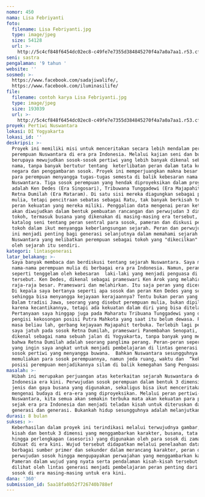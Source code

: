 ```yaml
---
nomor: 450
nama: Lisa Febriyanti
foto:
  filename: Lisa Febriyanti.jpg
  type: image/jpeg
  size: 54128
  url: >-
    http://5c4cf848f6454dc02ec8-c49fe7e7355d384845270f4a7a0a7aa1.r53.cf2.rackcdn.com/83593d53-d170-4ad3-abb2-1d55bd154182/Lisa%20Febriyanti.jpg
seni: sastra
pengalaman: '9 tahun '
website: ''
sosmed: >-
  https://www.facebook.com/sadajiwalife/,
  https://www.facebook.com/iluminasilife/
file:
  filename: contoh karya Lisa Febriyanti.jpg
  type: image/jpeg
  size: 193039
  url: >-
    http://5c4cf848f6454dc02ec8-c49fe7e7355d384845270f4a7a0a7aa1.r53.cf2.rackcdn.com/32808d91-b011-43f2-8495-f02188b35d5b/contoh%20karya%20Lisa%20Febriyanti.jpg
proyek: Pertiwi Nuswantara
lokasi: DI Yogyakarta
lokasi_id: ''
deskripsi: >-
  Proyek ini memiliki misi untuk menceritakan secara lebih mendalam peran para
  perempuan Nuswantara di era pra Indonesia. Melalui kajian seni dan budaya,
  berupaya mewujudkan sosok-sosok pertiwi yang lebih banyak dikenal sebagai
  nama, tanpa banyak bertutur tentang  keterlibatan peran dalam tata kelola
  negara dan penggambaran sosok. Proyek ini memperjuangkan makna besar kekuatan
  para perempuan menyangga tugas-tugas semesta di balik kebesaran nama Raja-Raja
  Nuswantara. Tiga sosok perempuan yang hendak diproyeksikan dalam proyek ini
  adalah Ken Dedes (Era Singosari), Tribuwana Tunggadewi (Era Majapahit) dan
  Retna Dumilah (Era Mataram). Di satu sisi mereka diagungkan sebagai perempuan
  mulia, tetapi pencitraan sebatas sebagai Ratu, tak banyak berkisah tentang
  peran kekuatan yang mereka miliki. Penggalian data mengenai peran ketiga sosok
  akan diwujudkan dalam bentuk pembuatan rancangan dan perwujudan 3 dimensi para
  tokoh, termasuk busana yang dikenakan di masing-masing era tersebut, pembuatan
  katalog seni tentang peran sentral para sosok, pameran dan diskusi peran para
  tokoh dalam ikut menyangga keberlangsungan sejarah. Peran dan perwujudan sosok
  ini menjadi penting bagi generasi selanjutnya dalam memahami sejarah
  Nuswantara yang melibatkan perempuan sebagai tokoh yang "dikecilkan" maknanya
  oleh sejarah itu sendiri. 
kategori: lintasgenerasi
latar_belakang: >-
  Saya banyak membaca dan berdiskusi tentang sejarah Nuswantara. Saya menemukan
  nama-nama perempuan mulia di berbagai era pra Indonesia. Namun, peran mereka
  seperti tenggelam oleh kebesaran  laki-laki yang menjadi penguasa di era
  tersebut. Ken Dedes, dikenal sebagai prameswari Ken Arok yang melahirkan
  raja-raja besar. Prameswari dan melahirkan. Itu saja peran yang diceritakan.
  Di kepala saya bertanya seperti apa sosok dan peran Ken Dedes yang sebenarnya,
  sehingga bisa menyangga kejayaan kerajaannya? Tentu bukan peran yang kecil.
  Dalam tradisi Jawa, seorang yang disebut perempuan mulia, bukan dipilih hanya
  karena kecantikannya, tetapi ada kekuatan dalam diri yang bisa diteladani. 
  Pertanyaan saya hinggap juga pada Maharatu Tribuana Tunggadewi yang dianggap
  pengisi kekosongan posisi Putra Mahkota yang saat itu belum dewasa. Padahal di
  masa beliau lah, gerbang kejayaan Majapahit terbuka. Terlebih lagi pertanyaan
  saya jatuh pada sosok Retna Dumilah, prameswari Panembahan Senopati, yang
  dikenal sebagai nama sebuah jalan di Yogyakarta, tanpa banyak yang mengetahui
  bahwa Retna Dumilah adalah seorang panglima perang. Peran-peran seperti inilah
  yang ingin saya angkat untuk menjadi pembelajaran di lintas generasi mengenai
  sosok pertiwi yang menyangga buwana.  Bahkan Nuswantara sesungguhnya
  memuliakan para sosok perempuannya, namun jeda ruang, waktu dan  “kekalahan”
  posisi perempuan menjadikannya silam di balik kemegahan Sang Penguasa.
masalah: >-
  Hibah ini merupakan perjuangan atas keterkaitan sejarah Nuswantara dengan
  Indonesia era kini. Perwujudan sosok perempuan dalam bentuk 3 dimensi termasuk
  jenis dan gaya busana yang digunakan, sekaligus bisa ikut menceritakan
  mengenai budaya di era-era yang diproyeksikan. Melalui peran pertiwi-pertiwi
  Nuswantara, kita semua akan semakin terbuka mata akan kekuatan para perempuan
  sejak era pra Indonesia dan menjadi teladan kisah untuk diteruskan dari
  generasi dan generasi. Bukankah hidup sesungguhnya adalah melanjutkan sejarah?
durasi: 8 bulan
sukses: >-
  Keberhasilan dalam proyek ini terindikasi melalui terwujudnya gambar, tuturan
  kisah dan bentuk 3 dimensi yang menggambarkan karakter, busana, tata rias,
  hingga perlengkapan (asesoris) yang digunakan oleh para sosok di zamannya yang
  dibuat di era kini. Wujud tersebut didapatkan melalui penelaahan data dari
  berbagai sumber primer dan sekunder dalam merancang karakter, peran dan
  perwujudan sosok hingga mengupayakan perwajahan yang menggambarkan karakter.
  Pameran dalam wujud yang nyata serta pendalaman kisah-kisah tersebut bisa
  dilihat oleh lintas generasi menjadi pembelajaran peran penting dari para
  sosok di era masing-masing untuk era kini.  
dana: '360'
submission_id: 5aa18fa0b52f726740b788ef
---
```

